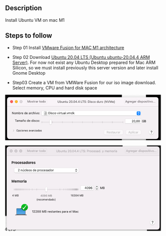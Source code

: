 ## Description
Install Ubuntu VM on mac M1

## Steps to follow

- Step 01
Install [VMware Fusion for MAC M1 architecture](https://www.vmware.com/es/products/fusion.html)

- Step 02
Download [Ubuntu 20.04 LTS (Ubuntu ubuntu-20.04.4 ARM Server)](https://ubuntu.com/download/server/arm). For now not exist any Ubuntu Desktop prepared for Mac ARM Silicon, so we must install previously this server version and later install Gnome Desktop

- Step03
Create a VM from VMWare Fusion for our iso image download. Select memory, CPU and hard disk space

![VM Hard disk](captures/vm_hd.png "VM Hard disk")


![VM Memory](captures/vm_memory.png "VM Memory")
